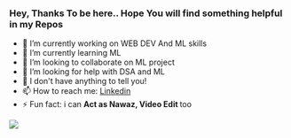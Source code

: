 ### Hey, Thanks To be here.. Hope You will find something helpful in my Repos

- 🔭 I’m currently working on WEB DEV And ML skills
- 🌱 I’m currently learning ML
- 👯 I’m looking to collaborate on ML project
- 🤔 I’m looking for help with DSA and ML
- 💬 I don't have anything to tell you!
- 📫 How to reach me: <a href="https://www.linkedin.com/in/ritik-soni/">Linkedin</a>
- ⚡ Fun fact: i can <b>Act as Nawaz, Video Edit </b> too

<img src="https://github-readme-stats.vercel.app/api?username=ritiksoni00&&show_icons=true&title_color=ffffff&icon_color=bb2acf&text_color=daf7dc&bg_color=151515">

